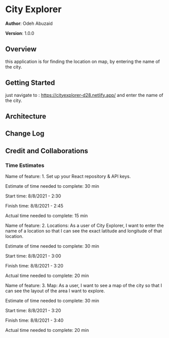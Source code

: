# City Explorer

**Author**: Odeh Abuzaid

**Version**: 1.0.0 

## Overview
this application is for finding the location on map, by entering the name of the city.


## Getting Started
just navigate to : https://cityexplorer-d28.netlify.app/ and enter the name of the city.

## Architecture

## Change Log
<!-- 
01-01-2001 4:59pm - Application now has a fully-functional express server, with a GET route for the location resource. -->

## Credit and Collaborations
<!-- Give credit (and a link) to other people or resources that helped you build this application. -->

### Time Estimates

Name of feature: 1. Set up your React repository & API keys.

Estimate of time needed to complete:  30 min

Start time:  8/8/2021 - 2:30 

Finish time:  8/8/2021 - 2:45

Actual time needed to complete:  15 min


Name of feature: 2. Locations: As a user of City Explorer, I want to enter the name of a location so that I can see the exact latitude and longitude of that location.

Estimate of time needed to complete:  30 min

Start time:  8/8/2021 - 3:00

Finish time:  8/8/2021 - 3:20

Actual time needed to complete:  20 min

Name of feature: 3. Map: As a user, I want to see a map of the city so that I can see the layout of the area I want to explore.

Estimate of time needed to complete:  30 min

Start time:  8/8/2021 - 3:20

Finish time:  8/8/2021 - 3:40

Actual time needed to complete:  20 min